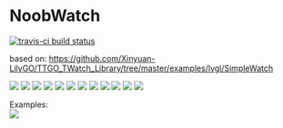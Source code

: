 # NoobWatch
[![travis-ci build status](https://travis-ci.org/merkez-ul-icadat/SimpleWatch.svg?branch=master)](https://travis-ci.org/merkez-ul-icadat/SimpleWatch)

based on: https://github.com/Xinyuan-LilyGO/TTGO_TWatch_Library/tree/master/examples/lvgl/SimpleWatch  

<img src="img/1.png">
<img src="img/2.jpg">
<img src="img/3.jpg">
<img src="img/4.jpg">
<img src="img/5.jpg">
<img src="img/6.jpg">
<img src="img/7.jpg">
<img src="img/8.jpg">
<img src="img/9.jpg">
<img src="img/10.jpg">
<img src="img/11.jpg">
<img src="img/14.jpg">

Examples:  
<img src="img/LoraWAN-Field-Test-Device1_3.png">
